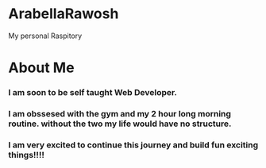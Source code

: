 # ArabellaRawosh

My personal Raspitory

# About Me

### I am soon to be self taught Web Developer.

### I am obssesed with the gym and my 2 hour long morning routine. without the two my life would have no structure.

### I am very excited to continue this journey and build fun exciting things!!!!
